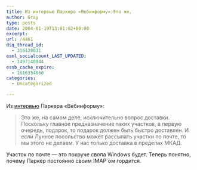 ```yaml
---
title: Из интервью Паркера «Вебинформу»:Это же,
author: Gray
type: posts
date: 2004-01-19T13:01:02+00:00
excerpt:
url: /4461
dsq_thread_id:
  - 316138031
esml_socialcount_LAST_UPDATED:
  - 1497140044
essb_cache_expire:
  - 1616354860
categories:
  - Uncategorized

---
```








Из <a href="http://webinform.ru/interview/535.html" target="_blank">интервью</a> Паркера &#171;Вебинформу&#187;:

> Это же, на самом деле, исключительно вопрос доставки. Поскольку главное предназначение таких участков, в первую очередь, подарок, то подарок должен быть быстро доставлен. И если Лунное посольство может рассылать участки по почте, то мы этого не делаем. У нас только доставка в пределах МКАД. 

Участок по почте &#8212; это покруче свопа Windows будет. Теперь понятно, почему Паркер постоянно своим IMAP\`ом гордится.